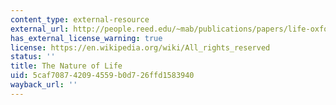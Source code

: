 ```yaml
---
content_type: external-resource
external_url: http://people.reed.edu/~mab/publications/papers/life-oxford.html
has_external_license_warning: true
license: https://en.wikipedia.org/wiki/All_rights_reserved
status: ''
title: The Nature of Life
uid: 5caf7087-4209-4559-b0d7-26ffd1583940
wayback_url: ''
---
```

